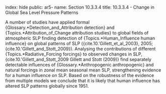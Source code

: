 index: hide
public: ar5-
name: Section 10.3.3.4
title: 10.3.3.4 - Change in Global Sea Level Pressure Patterns

A number of studies have applied formal {Glossary.*Detection_and_Attribution detection} and {Topics.*Attribution_of_Change attribution studies} to global fields of atmospheric SLP finding detection of {Topics.*Human_Influence human influence} on global patterns of SLP ({cite.10.'Gillett_et_al_2003}, 2005; {cite.10.'Gillett_and_Stott_2009}). Analysing the contributions of different {Topics.*Radiative_Forcing forcings} to observed changes in SLP, {cite.10.'Gillett_and_Stott_2009 Gillett and Stott (2009)} find separately detectable influences of {Glossary.*Anthropogenic anthropogenic} and natural forcings in zonal mean seasonal mean SLP, strengthening evidence for a human influence on SLP. Based on the robustness of the evidence from multiple models we conclude that it is likely that human influence has altered SLP patterns globally since 1951.
